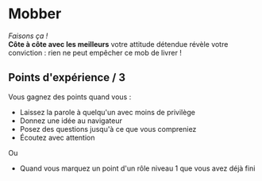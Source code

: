 # Mobber
_Faisons ça !_  
__Côte à côte avec les meilleurs__ votre attitude détendue révèle votre conviction : rien ne peut
 empêcher ce mob de livrer !
 
## Points d'expérience / 3 
Vous gagnez des points quand vous :
* Laissez la parole à quelqu'un avec moins de privilège
* Donnez une idée au navigateur
* Posez des questions jusqu'à ce que vous compreniez
* Écoutez avec attention

Ou
* Quand vous marquez un point d'un rôle niveau 1 que vous avez déjà fini
